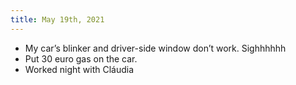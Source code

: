 ```yaml
---
title: May 19th, 2021
---
```


- My car’s blinker and driver-side window don’t work. Sighhhhhh
- Put 30 euro gas on the car.
- Worked night with Cláudia